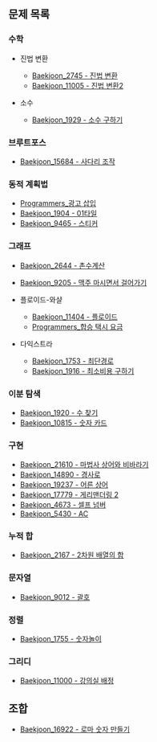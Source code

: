 ## 문제 목록

### 수학
- 진법 변환
    - [Baekjoon_2745 - 진법 변환](./math/Baekjoon_2745.py)
    - [Baekjoon_11005 - 진법 변환2](./math/Baekjoon_11005.py)

- 소수
    - [Baekjoon_1929 - 소수 구하기](./math/Baekjoon_1929.py)

### 브루트포스
- [Baekjoon_15684 - 사다리 조작](./brute_force/Baekjoon_15684.py)

### 동적 계획법
- [Programmers_광고 삽입](./dynamic_programming/Programmers_광고_삽입.py)
- [Baekjoon_1904 - 01타일](./dynamic_programming/Baekjoon_1904.py)
- [Baekjoon_9465 - 스티커](./dynamic_programming/Baekjoon_9465.py)

### 그래프
- [Baekjoon_2644 - 촌수계산](./graph/Baekjoon_2644.py)
- [Baekjoon_9205 - 맥주 마시면서 걸어가기](./graph/Baekjoon_9205.py)

- 플로이드-와샬
    - [Baekjoon_11404 - 플로이드](./graph/floyd_warshall/Baekjoon_11404.py)
    - [Programmers_합승 택시 요금](./graph/floyd_warshall/Programmers_합승_택시_요금.py)
- 다익스트라
    - [Baekjoon_1753 - 최단경로](./graph/dijkstra/Baekjoon_1753.py)
    - [Baekjoon_1916 - 최소비용 구하기](./graph/dijkstra/Baekjoon_1916.py)

### 이분 탐색
- [Baekjoon_1920 - 수 찾기](./binary_search/Baekjoon_1920.py)
- [Baekjoon_10815 - 숫자 카드](./binary_search/Baekjoon_10815.py)

### 구현
- [Baekjoon_21610 - 마법사 상어와 비바라기](./implementation/Baekjoon_21610.py)
- [Baekjoon_14890 - 경사로](./implementation/Baekjoon_14890.py)
- [Baekjoon_19237 - 어른 상어](./implementation/Baekjoon_19237.py)
- [Baekjoon_17779 - 게리맨더링 2](./implementation/Baekjoon_17779.py)
- [Baekjoon_4673 - 셀프 넘버](./implementation/Baekjoon_4673.py)
- [Baekjoon_5430 - AC](./implementation/Baekjoon_5430.py)

### 누적 합
- [Baekjoon_2167 - 2차원 배열의 합](./prefix_sum/Baekjoon_2167.py)

### 문자열
- [Baekjoon_9012 - 괄호](./string/Baekjoon_9012.py)

### 정렬
- [Baekjoon_1755 - 숫자놀이](./sorting/Baekjoon_1755.py)

### 그리디
- [Baekjoon_11000 - 강의실 배정](./greedy/Baekjoon_11000.py)

## 조합
- [Baekjoon_16922 - 로마 숫자 만들기](./combinatorics/Baekjoon_16922.py)